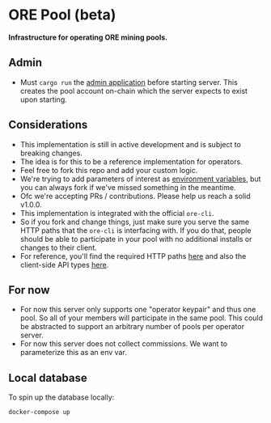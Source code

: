 # ORE Pool (beta)

**Infrastructure for operating ORE mining pools.**

## Admin
- Must `cargo run` the [admin application](./admin/src/main.rs) before starting server.
This creates the pool account on-chain which the server expects to exist upon starting.

## Considerations
- This implementation is still in active development and is subject to breaking changes.
- The idea is for this to be a reference implementation for operators.
- Feel free to fork this repo and add your custom logic.
- We're trying to add parameters of interest as [environment variables](./server/.env.example), but you can always fork if we've missed something in the meantime.
- Ofc we're accepting PRs / contributions. Please help us reach a solid v1.0.0.
- This implementation is integrated with the official `ore-cli`.
- So if you fork and change things, just make sure you serve the same HTTP paths that the `ore-cli` is interfacing with. If you do that, people should be able to participate in your pool with no additional installs or changes to their client.
- For reference, you'll find the required HTTP paths [here](./server/src/contributor.rs) and also the client-side API types [here](./types/src/lib.rs).

## For now
- For now this server only supports one "operator keypair" and thus one pool. So all of your members will participate in the same pool. This could be abstracted to support an arbitrary number of pools per operator server.
- For now this server does not collect commissions. We want to parameterize this as an env var.

## Local database
To spin up the database locally:
```
docker-compose up
```
